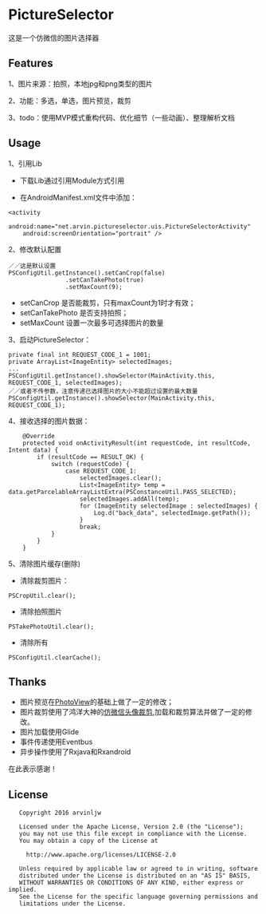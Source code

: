 # PictureSelector
这是一个仿微信的图片选择器

## Features
1、图片来源：拍照，本地jpg和png类型的图片

2、功能：多选，单选，图片预览，裁剪

3、todo：使用MVP模式重构代码、优化细节（一些动画）、整理解析文档

## Usage
1、引用Lib

* 下载Lib通过引用Module方式引用

* 在AndroidManifest.xml文件中添加：

```
<activity
    android:name="net.arvin.pictureselector.uis.PictureSelectorActivity"
    android:screenOrientation="portrait" />
```

2、修改默认配置

```
／／这是默认设置
PSConfigUtil.getInstance().setCanCrop(false)
                .setCanTakePhoto(true)
                .setMaxCount(9);
```
* setCanCrop 是否能裁剪，只有maxCount为1时才有效；
* setCanTakePhoto 是否支持拍照；
* setMaxCount 设置一次最多可选择图片的数量

3、启动PictureSelector：

```
private final int REQUEST_CODE_1 = 1001;
private ArrayList<ImageEntity> selectedImages;
...
PSConfigUtil.getInstance().showSelector(MainActivity.this, REQUEST_CODE_1, selectedImages);
／／或者不传参数，注意传递已选择图片的大小不能超过设置的最大数量
PSConfigUtil.getInstance().showSelector(MainActivity.this, REQUEST_CODE_1);
```

4、接收选择的图片数据：

```
	@Override
    protected void onActivityResult(int requestCode, int resultCode, Intent data) {
        if (resultCode == RESULT_OK) {
            switch (requestCode) {
                case REQUEST_CODE_1:
                    selectedImages.clear();
                    List<ImageEntity> temp = data.getParcelableArrayListExtra(PSConstanceUtil.PASS_SELECTED);
                    selectedImages.addAll(temp);
                    for (ImageEntity selectedImage : selectedImages) {
                        Log.d("back_data", selectedImage.getPath());
                    }
                    break;
            }
        }
    }
```

5、清除图片缓存(删除)

* 清除裁剪图片：

```
PSCropUtil.clear();
```
* 清除拍照图片

```
PSTakePhotoUtil.clear();
```

* 清除所有

```
PSConfigUtil.clearCache();
```

## Thanks
* 图片预览在[PhotoView](https://github.com/chrisbanes/PhotoView)的基础上做了一定的修改；
* 图片裁剪使用了鸿洋大神的[仿微信头像裁剪](http://blog.csdn.net/lmj623565791/article/details/39761281),加载和裁剪算法并做了一定的修改。
* 图片加载使用Glide
* 事件传递使用Eventbus
* 异步操作使用了Rxjava和Rxandroid

在此表示感谢！


## License
```
   Copyright 2016 arvinljw

   Licensed under the Apache License, Version 2.0 (the "License");
   you may not use this file except in compliance with the License.
   You may obtain a copy of the License at

     http://www.apache.org/licenses/LICENSE-2.0

   Unless required by applicable law or agreed to in writing, software
   distributed under the License is distributed on an "AS IS" BASIS,
   WITHOUT WARRANTIES OR CONDITIONS OF ANY KIND, either express or implied.
   See the License for the specific language governing permissions and
   limitations under the License.
```